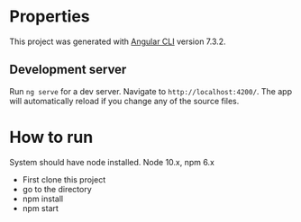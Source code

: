 # Properties

This project was generated with [Angular CLI](https://github.com/angular/angular-cli) version 7.3.2.

## Development server

Run `ng serve` for a dev server. Navigate to `http://localhost:4200/`. The app will automatically reload if you change any of the source files.

 # How to run
 System should have node installed. Node 10.x, npm 6.x 
 
- First clone this project 
- go to the directory 
- npm install 
- npm start 
